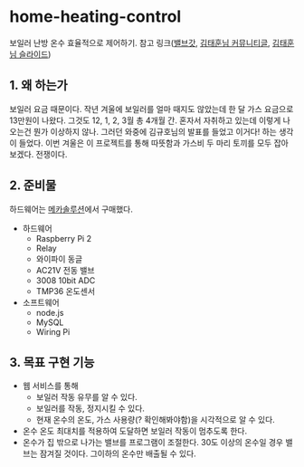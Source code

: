 # home-heating-control

보일러 난방 온수 효율적으로 제어하기. 참고 링크([밸브갓](http://www.slideshare.net/KyuhoKim/20150122-valve-god), [김태훈님 커뮤니티글](http://m.todayhumor.co.kr/view.php?table=bestofbest&no=135305), [김태훈님 슬라이드](http://www.slideshare.net/rlaxogns/ss-41386800))

## 1. 왜 하는가

보일러 요금 때문이다. 작년 겨울에 보일러를 얼마 때지도 않았는데 한 달 가스 요금으로 13만원이 나왔다. 그것도 12, 1, 2, 3월 총 4개월 간. 혼자서 자취하고 있는데 이렇게 나오는건 뭔가 이상하지 않나. 그러던 와중에 김규호님의 발표를 들었고 이거다! 하는 생각이 들었다. 이번 겨울은 이 프로젝트를 통해 따뜻함과 가스비 두 마리 토끼를 모두 잡아보겠다. 전쟁이다.

## 2. 준비물
하드웨어는 [메카솔루션](http://mechasolution.com/shop/main/index.php)에서 구매했다.

- 하드웨어
    + Raspberry Pi 2
    + Relay
    + 와이파이 동글
    + AC21V 전동 밸브
    + 3008 10bit ADC
    + TMP36 온도센서
- 소프트웨어
    + node.js
    + MySQL
    + Wiring Pi

## 3. 목표 구현 기능

- 웹 서비스를 통해
    + 보일러 작동 유무를 알 수 있다.
    + 보일러를 작동, 정지시킬 수 있다.
    + 현재 온수의 온도, 가스 사용량(? 확인해봐야함)을 시각적으로 알 수 있다.
- 온수 온도 최대치를 적용하여 도달하면 보일러 작동이 멈추도록 한다.
- 온수가 집 밖으로 나가는 밸브를 프로그램이 조절한다. 30도 이상의 온수일 경우 밸브는 잠겨질 것이다. 그이하의 온수만 배출될 수 있다.

